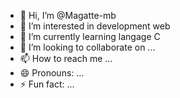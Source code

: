 - 👋 Hi, I’m @Magatte-mb
- 👀 I’m interested in development web
- 🌱 I’m currently learning langage C
- 💞️ I’m looking to collaborate on ...
- 📫 How to reach me ...
- 😄 Pronouns: ...
- ⚡ Fun fact: ...

<!---
Magatte-mb/Magatte-mb is a ✨ special ✨ repository because its `README.md` (this file) appears on your GitHub profile.
You can click the Preview link to take a look at your changes.
--->
